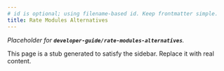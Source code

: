 ```yaml
---
# id is optional; using filename-based id. Keep frontmatter simple.
title: Rate Modules Alternatives
---
```


_Placeholder for **`developer-guide/rate-modules-alternatives`**._

This page is a stub generated to satisfy the sidebar.
Replace it with real content.
